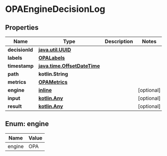 
# OPAEngineDecisionLog

## Properties
Name | Type | Description | Notes
------------ | ------------- | ------------- | -------------
**decisionId** | [**java.util.UUID**](java.util.UUID.md) |  | 
**labels** | [**OPALabels**](OPALabels.md) |  | 
**timestamp** | [**java.time.OffsetDateTime**](java.time.OffsetDateTime.md) |  | 
**path** | **kotlin.String** |  | 
**metrics** | [**OPAMetrics**](OPAMetrics.md) |  | 
**engine** | [**inline**](#Engine) |  |  [optional]
**input** | [**kotlin.Any**](.md) |  |  [optional]
**result** | [**kotlin.Any**](.md) |  |  [optional]


<a name="Engine"></a>
## Enum: engine
Name | Value
---- | -----
engine | OPA



